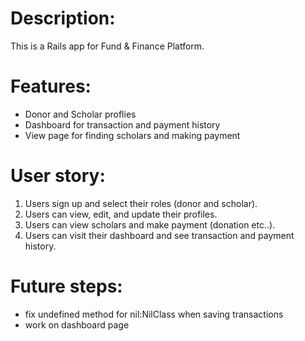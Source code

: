 # Description:

This is a Rails app for Fund & Finance Platform.

# Features:
* Donor and Scholar proflies
* Dashboard for transaction and payment history 
* View page for finding scholars and making payment

# User story:
1. Users sign up and select their roles (donor and scholar).
2. Users can view, edit, and update their profiles.
3. Users can view scholars and make payment (donation etc..). 
4. Users can visit their dashboard and see transaction and payment history. 

# Future steps:
* fix undefined method for nil:NilClass when saving transactions
* work on dashboard page

